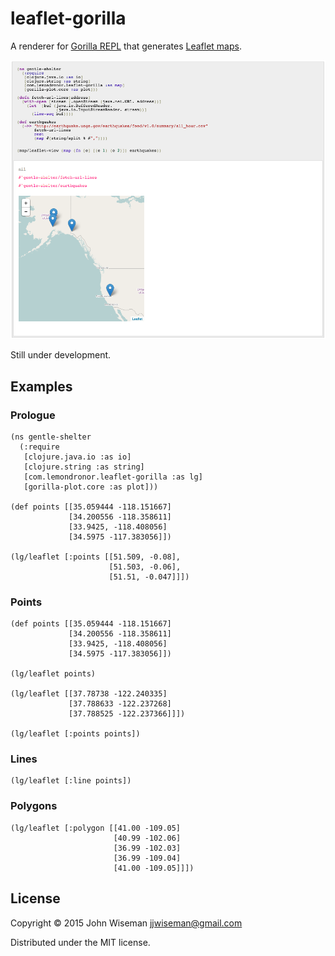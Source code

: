 # leaflet-gorilla

A renderer for [Gorilla REPL](http://gorilla-repl.org/) that generates
[Leaflet maps](http://leafletjs.com/).

![leaflet-gorilla screenshot](/media/screenshots/leaflet-gorilla-screenshot-1.png?raw=true "leaflet-gorilla screenshot")

Still under development.

## Examples

### Prologue

```
(ns gentle-shelter
  (:require
   [clojure.java.io :as io]
   [clojure.string :as string]
   [com.lemondronor.leaflet-gorilla :as lg]
   [gorilla-plot.core :as plot]))

(def points [[35.059444 -118.151667]
             [34.200556 -118.358611]
             [33.9425, -118.408056]
             [34.5975 -117.383056]])

(lg/leaflet [:points [[51.509, -0.08],
                      [51.503, -0.06],
                      [51.51, -0.047]]])
```

### Points
```
(def points [[35.059444 -118.151667]
             [34.200556 -118.358611]
             [33.9425, -118.408056]
             [34.5975 -117.383056]])

(lg/leaflet points)

(lg/leaflet [[37.78738 -122.240335]
             [37.788633 -122.237268]
             [37.788525 -122.237366]]])

(lg/leaflet [:points points])
```

### Lines
```
(lg/leaflet [:line points])
```

### Polygons
```
(lg/leaflet [:polygon [[41.00 -109.05]
                       [40.99 -102.06]
                       [36.99 -102.03]
                       [36.99 -109.04]
                       [41.00 -109.05]]])
```

## License

Copyright © 2015 John Wiseman <jjwiseman@gmail.com>

Distributed under the MIT license.
